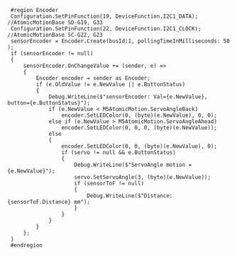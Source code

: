


     #region Encoder
     Configuration.SetPinFunction(19, DeviceFunction.I2C1_DATA);     //AtomicMotionBase SD-G19, G33
     Configuration.SetPinFunction(22, DeviceFunction.I2C1_CLOCK);    //AtomicMotionBase SC-G22, G23
     sensorEncoder = Encoder.Create(busId:1, pollingTimeInMilliseconds: 50 );
     if (sensorEncoder != null)
     {
         sensorEncoder.OnChangeValue += (sender, e) =>
         {
             Encoder encoder = sender as Encoder;
             if (e.OldValue != e.NewValue || e.ButtonStatus)
             {
                 Debug.WriteLine($"sensorEncoder: Val={e.NewValue}, button={e.ButtonStatus}");
                 if (e.NewValue < M5AtomicMotion.ServoAngleBack)
                     encoder.SetLEDColor(0, (byte)(e.NewValue), 0, 0);
                 else if (e.NewValue > M5AtomicMotion.ServoAngleAhead)
                     encoder.SetLEDColor(0, 0, 0, (byte)(e.NewValue));
                 else
                 {
                     encoder.SetLEDColor(0, 0, (byte)(e.NewValue), 0);
                     if (servo != null && e.ButtonStatus)
                     {
                         Debug.WriteLine($"ServoAngle motion = {e.NewValue}");
                         servo.SetServoAngle(3, (byte)(e.NewValue));
                         if (sensorToF != null)
                         {
                             Debug.WriteLine($"Distance: {sensorToF.Distance} mm");
                         }
                     }
                 }
             }
         };
     }
     #endregion
